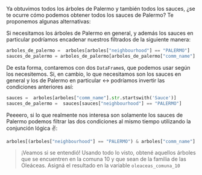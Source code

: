 Ya obtuvimos todos los árboles de Palermo y también todos los sauces, ¿se te ocurre cómo podemos obtener todos los sauces de Palermo? Te proponemos algunas alternativas:

Si necesitamos los árboles de Palermo en general, y además los sauces en particular podríamos encadenar nuestros filtrados de la siguiente manera:

```python
arboles_de_palermo =  arboles[arboles["neighbourhood"] == "PALERMO"]
sauces_de_palermo = arboles_de_palermo[arboles_de_palermo["comm_name"].str.startswith('Sauce')]
```

De esta forma, contaremos con dos `DataFrame`s, que podemos usar según los necesitemos. Si, en cambio, lo que necesitamos son los sauces en general y los de Palermo en particular ↔️ podríamos invertir las condiciones anteriores así:

```python
sauces =  arboles[arboles["comm_name"].str.startswith('Sauce')]
sauces_de_palermo =  sauces[sauces["neighbourhood"] == "PALERMO"]
```

Peeeero, si lo que realmente nos interesa son solamente los sauces de Palermo podemos filtrar las dos condiciones al mismo tiempo utilizando la conjunción lógica ✌️:

```python
arboles[(arboles["neighbourhood"] == "PALERMO") & arboles["comm_name"].str.startswith("Sauce")]
```

> ¡Veamos si se entendió!  Usando todo lo visto, obtené aquellos árboles que se encuentren en la comuna 10 y que sean de la familia de las Oleáceas. Asigná el resultado en la variable `oleaceas_comuna_10`
